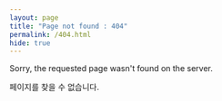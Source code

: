 ```yaml
---
layout: page
title: "Page not found : 404"
permalink: /404.html
hide: true
---
```

Sorry, the requested page wasn't found on the server.

페이지를 찾을 수 없습니다.